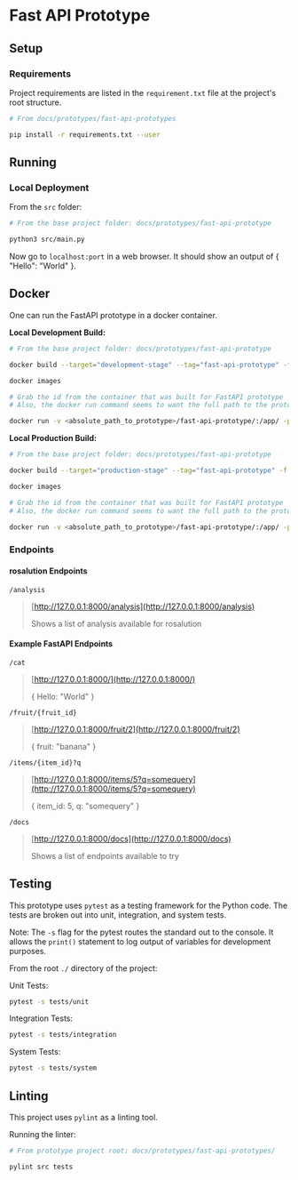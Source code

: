 # Fast API Prototype

## Setup

### Requirements

Project requirements are listed in the `requirement.txt` file at the project's root structure.

```sh
# From docs/prototypes/fast-api-prototypes

pip install -r requirements.txt --user
```

## Running

### Local Deployment

From the `src` folder:

```bash
# From the base project folder: docs/prototypes/fast-api-prototype

python3 src/main.py
```

Now go to `localhost:port` in a web browser. It should show an output of { "Hello": "World" }.

## Docker

One can run the FastAPI prototype in a docker container.

**Local Development Build:**

```bash
# From the base project folder: docs/prototypes/fast-api-prototype

docker build --target="development-stage" --tag="fast-api-prototype" -f "./Dockerfile" ./

docker images

# Grab the id from the container that was built for FastAPI prototype
# Also, the docker run command seems to want the full path to the prototype folder in rosalution

docker run -v <absolute_path_to_prototype>/fast-api-prototype/:/app/ -p 127.0.0.1:8000:8000 <image_id>
```

**Local Production Build:**

```bash
# From the base project folder: docs/prototypes/fast-api-prototype

docker build --target="production-stage" --tag="fast-api-prototype" -f "./Dockerfile" ./

docker images

# Grab the id from the container that was built for FastAPI prototype
# Also, the docker run command seems to want the full path to the prototype folder in rosalution

docker run -v <absolute_path_to_prototype>/fast-api-prototype/:/app/ -p 127.0.0.1:8000:8000 <image_id>
```

### Endpoints

#### **rosalution Endpoints**

`/analysis`
>
> [http://127.0.0.1:8000/analysis](http://127.0.0.1:8000/analysis)
>
>
>Shows a list of analysis available for rosalution

#### **Example FastAPI Endpoints**

`/cat`

> [http://127.0.0.1:8000/](http://127.0.0.1:8000/)
>
>{
> Hello: "World"
>}

`/fruit/{fruit_id}`

> [http://127.0.0.1:8000/fruit/2](http://127.0.0.1:8000/fruit/2)
>
>{
> fruit: "banana"
>}
>

`/items/{item_id}?q`
>
> [http://127.0.0.1:8000/items/5?q=somequery](http://127.0.0.1:8000/items/5?q=somequery)
>
>{
> item_id: 5,
> q: "somequery"
>}

`/docs`
>
> [http://127.0.0.1:8000/docs](http://127.0.0.1:8000/docs)
>
>
>Shows a list of endpoints available to try

## Testing

This prototype uses `pytest` as a testing framework for the Python code. The tests are broken out into unit,
integration, and system tests.

Note: The `-s` flag for the pytest routes the standard out to the console. It allows the `print()` statement
to log output of variables for development purposes.

From the root `./` directory of the project:

Unit Tests:

```bash
pytest -s tests/unit
```

Integration Tests:

```bash
pytest -s tests/integration
```

System Tests:

```bash
pytest -s tests/system
```

## Linting

This project uses `pylint` as a linting tool.

Running the linter:

```bash
# From prototype project root: docs/prototypes/fast-api-prototypes/

pylint src tests
```
